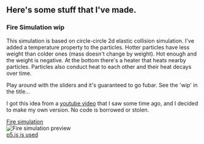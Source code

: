 ## Here's some stuff that I've made.

### Fire Simulation wip
This simulation is based on circle-circle 2d elastic collision simulation. I've added a temperature property to the particles. Hotter particles have less weight than colder ones (mass doesn't change by weight). Hot enough and the weight is negative. At the bottom there's a heater that heats nearby particles. Particles also conduct heat to each other and their heat decays over time.

Play around with the sliders and it's guaranteed to go fubar. See the 'wip' in the title...

I got this idea from a [youtube video](https://www.youtube.com/watch?v=xKEFlg_JMmU) that I saw some time ago, and I decided to make my own version. No code is borrowed or stolen.

[Fire simulation](https://msivonen.github.io/firesim/index.html)</br>
![Fire simulation preview](https://msivonen.github.io/firesim_preview.jpg)</br>
[p5.js is used](https://p5js.org/)</br>
